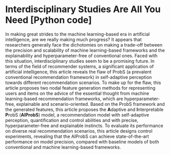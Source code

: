 # Interdisciplinary Studies Are All You Need [Python code]
In making great strides to the machine learning-based era in artificial intelligence, are we really making much progress? It appears that researchers generally face the dichotomies on making a trade-off between the precision and scalability of machine learning-based frameworks and the explainability and hyperparameter-free of conventional ones. Faced with this situation, interdisciplinary studies seem to be a promising future. In terms of the field of recommender systems, a significant application of artificial intelligence, this article reveals the flaw of ProbS (a prevalent conventional recommendation framework) in self-adaptive perception towards different recommendation scenarios. To make up for the flaw, this article proposes two nodal feature generation methods for representing users and items on the advice of the essential thought from machine learning-based recommendation frameworks, which are hyperparameter-free, explainable and scenario-oriented. Based on the ProbS framework and the generated features, this article proposes the **A**daptive and **I**nterpretable **P**robS (**AIProbS**) model, a recommendation model with self-adaptive perception, quantification and control abilities and with precise, hyperparameter-free and explainable instincts. To evaluate its performance on diverse real recommendation scenarios, this article designs control experiments, revealing that the AIProbS can achieve state-of-the-art performance on model precision, compared with baseline models of both conventional and machine learning-based frameworks.
